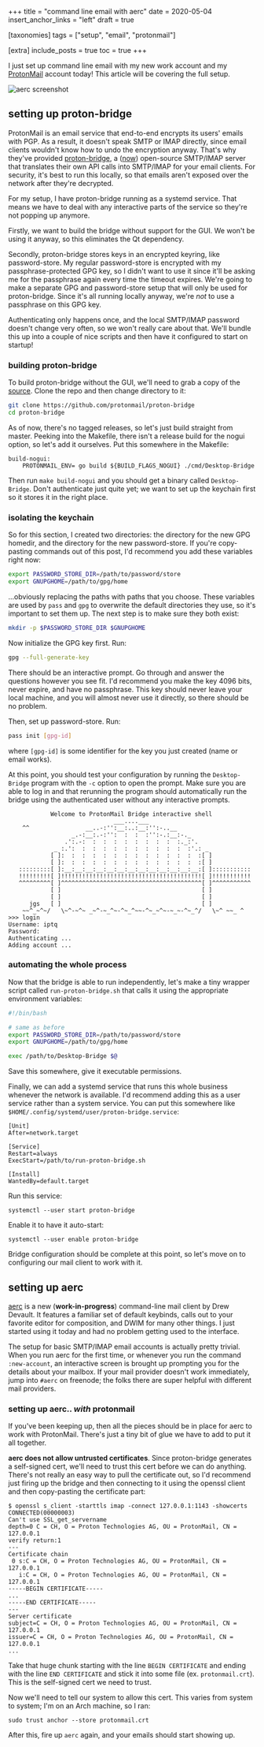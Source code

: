 +++
title = "command line email with aerc"
date = 2020-05-04
insert_anchor_links = "left"
draft = true

[taxonomies]
tags = ["setup", "email", "protonmail"]

[extra]
include_posts = true
toc = true
+++

I just set up command line email with my new work account and my [ProtonMail][1] account today! This article will be covering the full setup.

![aerc screenshot](aerc-mail.jpg)

## setting up proton-bridge

ProtonMail is an email service that end-to-end encrypts its users' emails with PGP. As a result, it doesn't speak SMTP or IMAP directly, since email clients wouldn't know how to undo the encryption anyway. That's why they've provided [proton-bridge][2], a ([now][3]) open-source SMTP/IMAP server that translates their own API calls into SMTP/IMAP for your email clients. For security, it's  best to run this locally, so that emails aren't exposed over the network after they're decrypted.

For my setup, I have proton-bridge running as a systemd service. That means we have to deal with any interactive parts of the service so they're not popping up anymore.

Firstly, we want to build the bridge without support for the GUI. We won't be using it anyway, so this eliminates the Qt dependency.

Secondly, proton-bridge stores keys in an encrypted keyring, like password-store. My regular password-store is encrypted with my passphrase-protected GPG key, so I didn't want to use it since it'll be asking me for the passphrase again every time the timeout expires. We're going to make a separate GPG and password-store setup that will only be used for proton-bridge. Since it's all running locally anyway, we're _not_ to use a passphrase on this GPG key.

Authenticating only happens once, and the local SMTP/IMAP password doesn't change very often, so we won't really care about that. We'll bundle this up into a couple of nice scripts and then have it configured to start on startup!

### building proton-bridge

To build proton-bridge without the GUI, we'll need to grab a copy of the [source][2]. Clone the repo and then change directory to it:

```bash
git clone https://github.com/protonmail/proton-bridge
cd proton-bridge
```

As of now, there's no tagged releases, so let's just build straight from master. Peeking into the Makefile, there isn't a release build for the nogui option, so let's add it ourselves. Put this somewhere in the Makefile:

```make
build-nogui:
    PROTONMAIL_ENV= go build ${BUILD_FLAGS_NOGUI} ./cmd/Desktop-Bridge
```

Then run `make build-nogui` and you should get a binary called `Desktop-Bridge`. Don't authenticate just quite yet; we want to set up the keychain first so it stores it in the right place.

### isolating the keychain

So for this section, I created two directories: the directory for the new GPG homedir, and the directory for the new password-store. If you're copy-pasting commands out of this post, I'd recommend you add these variables right now:

```bash
export PASSWORD_STORE_DIR=/path/to/password/store
export GNUPGHOME=/path/to/gpg/home
```

...obviously replacing the paths with paths that you choose. These variables are used by `pass` and `gpg` to overwrite the default directories they use, so it's important to set them up. The next step is to make sure they both exist:

```bash
mkdir -p $PASSWORD_STORE_DIR $GNUPGHOME
```

Now initialize the GPG key first. Run:

```bash
gpg --full-generate-key
```

There should be an interactive prompt. Go through and answer the questions however you see fit. I'd recommend you make the key 4096 bits, never expire, and have no passphrase. This key should never leave your local machine, and you will almost never use it directly, so there should be no problem.

Then, set up password-store. Run:

```bash
pass init [gpg-id]
```

where `[gpg-id]` is some identifier for the key you just created (name or email works).

At this point, you should test your configuration by running the `Desktop-Bridge` program with the `-c` option to open the prompt. Make sure you are able to log in and that rerunning the program should automatically run the bridge using the authenticated user without any interactive prompts.

```
            Welcome to ProtonMail Bridge interactive shell
                              ___....___
    ^^                __..-:'':__:..:__:'':-..__
                  _.-:__:.-:'':  :  :  :'':-.:__:-._
                .':.-:  :  :  :  :  :  :  :  :  :._:'.
             _ :.':  :  :  :  :  :  :  :  :  :  :  :'.: _
            [ ]:  :  :  :  :  :  :  :  :  :  :  :  :  :[ ]
            [ ]:  :  :  :  :  :  :  :  :  :  :  :  :  :[ ]
   :::::::::[ ]:__:__:__:__:__:__:__:__:__:__:__:__:__:[ ]:::::::::::
   !!!!!!!!![ ]!!!!!!!!!!!!!!!!!!!!!!!!!!!!!!!!!!!!!!!![ ]!!!!!!!!!!!
   ^^^^^^^^^[ ]^^^^^^^^^^^^^^^^^^^^^^^^^^^^^^^^^^^^^^^^[ ]^^^^^^^^^^^
            [ ]                                        [ ]
            [ ]                                        [ ]
      jgs   [ ]                                        [ ]
    ~~^_~^~/   \~^-~^~ _~^-~_^~-^~_^~~-^~_~^~-~_~-^~_^/   \~^ ~~_ ^
>>> login
Username: iptq
Password:
Authenticating ...
Adding account ...
```

### automating the whole process

Now that the bridge is able to run independently, let's make a tiny wrapper script called `run-proton-bridge.sh` that calls it using the appropriate environment variables:

```bash
#!/bin/bash

# same as before
export PASSWORD_STORE_DIR=/path/to/password/store
export GNUPGHOME=/path/to/gpg/home

exec /path/to/Desktop-Bridge $@
```

Save this somewhere, give it executable permissions.

Finally, we can add a systemd service that runs this whole business whenever the network is available. I'd recommend adding this as a user service rather than a system service. You can put this somewhere like `$HOME/.config/systemd/user/proton-bridge.service`:

```systemd
[Unit]
After=network.target

[Service]
Restart=always
ExecStart=/path/to/run-proton-bridge.sh

[Install]
WantedBy=default.target
```

Run this service:

```
systemctl --user start proton-bridge
```

Enable it to have it auto-start:

```
systemctl --user enable proton-bridge
```

Bridge configuration should be complete at this point, so let's move on to configuring our mail client to work with it.

## setting up aerc

[aerc][4] is a new (**work-in-progress**) command-line mail client by Drew Devault. It features a familiar set of default keybinds, calls out to your favorite editor for composition, and DWIM for many other things. I just started using it today and had no problem getting used to the interface.

The setup for basic SMTP/IMAP email accounts is actually pretty trivial. When you run aerc for the first time, or whenever you run the command `:new-account`, an interactive screen is brought up prompting you for the details about your mailbox. If your mail provider doesn't work immediately, jump into `#aerc` on freenode; the folks there are super helpful with different mail providers.

### setting up aerc.. _with_ protonmail

If you've been keeping up, then all the pieces should be in place for aerc to work with ProtonMail. There's just a tiny bit of glue we have to add to put it all together.

**aerc does not allow untrusted certificates**. Since proton-bridge generates a self-signed cert, we'll need to trust this cert before we can do anything. There's not really an easy way to pull the certificate out, so I'd recommend just firing up the bridge and then connecting to it using the openssl client and then copy-pasting the certificate part:

```
$ openssl s_client -starttls imap -connect 127.0.0.1:1143 -showcerts
CONNECTED(00000003)
Can't use SSL_get_servername
depth=0 C = CH, O = Proton Technologies AG, OU = ProtonMail, CN = 127.0.0.1
verify return:1
---
Certificate chain
 0 s:C = CH, O = Proton Technologies AG, OU = ProtonMail, CN = 127.0.0.1
   i:C = CH, O = Proton Technologies AG, OU = ProtonMail, CN = 127.0.0.1
-----BEGIN CERTIFICATE-----
...
-----END CERTIFICATE-----
---
Server certificate
subject=C = CH, O = Proton Technologies AG, OU = ProtonMail, CN = 127.0.0.1
issuer=C = CH, O = Proton Technologies AG, OU = ProtonMail, CN = 127.0.0.1
...
```

Take that huge chunk starting with the line `BEGIN CERTIFICATE` and ending with the line `END CERTIFICATE` and stick it into some file (ex. `protonmail.crt`). This is the self-signed cert we need to trust.

Now we'll need to tell our system to allow this cert. This varies from system to system; I'm on an Arch machine, so I ran:

```
sudo trust anchor --store protonmail.crt
```

After this, fire up `aerc` again, and your emails should start showing up.

[1]: https://protonmail.com/
[2]: https://github.com/ProtonMail/proton-bridge
[3]: https://protonmail.com/blog/bridge-open-source/
[4]: https://aerc-mail.org/
